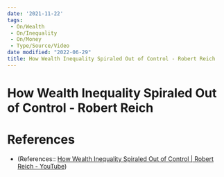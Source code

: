 ```yaml
---
date: '2021-11-22'
tags:
 - On/Wealth
 - On/Inequality
 - On/Money
 - Type/Source/Video
date modified: "2022-06-29"
title: How Wealth Inequality Spiraled Out of Control - Robert Reich
---
```


# How Wealth Inequality Spiraled Out of Control - Robert Reich
# References
- (References:: [How Wealth Inequality Spiraled Out of Control | Robert Reich - YouTube](https://www.youtube.com/watch?v=wOI8RuhW7q0))
